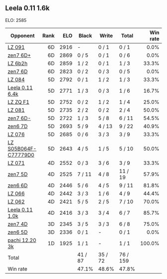 ## Leela 0.11 1.6k ##

ELO: 2585

Opponent | Rank | ELO | Black | Write | Total | Win rate
---------|-----:|----:|-------|-------|-------|-------:
[LZ 091](LZ%20091.md) | 6D | 2916 | - | 0 / 1 | 0 / 1 | 0.0%
[zen7 6D+](zen7%206D+.md) | 6D | 2869 | 0 / 5 | 0 / 1 | 0 / 6 | 0.0%
[LZ 6b2h](LZ%206b2h.md) | 6D | 2859 | 1 / 2 | 0 / 1 | 1 / 3 | 33.3%
[zen7 6D](zen7%206D.md) | 6D | 2823 | 0 / 2 | 0 / 3 | 0 / 5 | 0.0%
[LZ 084](LZ%20084.md) | 5D | 2792 | 0 / 1 | 1 / 2 | 1 / 3 | 33.3%
[Leela 0.11 6.4k](Leela%200.11%206.4k.md) | 5D | 2771 | 1 / 3 | 0 / 3 | 1 / 6 | 16.7%
[LZ ZQ F1](LZ%20ZQ%20F1.md) | 5D | 2752 | 0 / 2 | 1 / 2 | 1 / 4 | 25.0%
[LZ 081](LZ%20081.md) | 5D | 2735 | 2 / 2 | 0 / 2 | 2 / 4 | 50.0%
[zen7 6D-](zen7%206D-.md) | 5D | 2722 | 1 / 3 | 5 / 8 | 6 / 11 | 54.5%
[zen6 7D](zen6%207D.md) | 5D | 2693 | 5 / 9 | 4 / 13 | 9 / 22 | 40.9%
[LZ 076](LZ%20076.md) | 5D | 2685 | 0 / 6 | 3 / 3 | 3 / 9 | 33.3%
[LZ S05B064F-C77779D0](LZ%20S05B064F-C77779D0.md) | 5D | 2643 | 4 / 5 | 1 / 5 | 5 / 10 | 50.0%
[LZ 071](LZ%20071.md) | 4D | 2552 | 0 / 3 | 3 / 6 | 3 / 9 | 33.3%
[zen7 5D](zen7%205D.md) | 4D | 2525 | 7 / 11 | 4 / 8 | 11 / 19 | 57.9%
[zen6 6D](zen6%206D.md) | 4D | 2446 | 5 / 6 | 4 / 5 | 9 / 11 | 81.8%
[LZ 066](LZ%20066.md) | 4D | 2442 | 3 / 3 | 1 / 6 | 4 / 9 | 44.4%
[LZ 062](LZ%20062.md) | 4D | 2421 | 5 / 5 | 2 / 5 | 7 / 10 | 70.0%
[Leela 0.11 1.0k](Leela%200.11%201.0k.md) | 4D | 2416 | 3 / 3 | 3 / 4 | 6 / 7 | 85.7%
[zen7 4D](zen7%204D.md) | 3D | 2345 | 3 / 5 | 3 / 3 | 6 / 8 | 75.0%
[zen6 5D](zen6%205D.md) | 3D | 2336 | 0 / 1 | - | 0 / 1 | 0.0%
[pachi 12.20 3k](pachi%2012.20%203k.md) | 1D | 1925 | 1 / 1 | - | 1 / 1 | 100.0%
Total | | | 41 / 87 | 35 / 72 | 76 / 159 | 
Win rate| | | 47.1% | 48.6% | 47.8% | 
